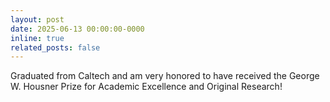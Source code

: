 ```yaml
---
layout: post
date: 2025-06-13 00:00:00-0000
inline: true
related_posts: false
---
```


Graduated from Caltech and am very honored to have received the George W. Housner Prize for Academic Excellence and Original Research!